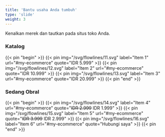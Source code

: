 ```yaml
---
title: 'Bantu usaha Anda tumbuh'
type: 'slide'
weight: 3
---
```


Kenalkan merek dan tautkan pada situs toko Anda.

### Katalog
{{< pin "begin" >}}
{{< pin img="/svg/flowlines/11.svg" label="Item 1" url="#my-ecommerce" quote="IDR 5.999" >}}
{{< pin img="/svg/flowlines/12.svg" label="Item 2" url="#my-ecommerce" quote="IDR 10.999" >}}
{{< pin img="/svg/flowlines/13.svg" label="Item 3" url="#my-ecommerce" quote="IDR 20.999" >}}
{{< pin "end" >}}

### Sedang Obral
{{< pin "begin" >}}
{{< pin img="/svg/flowlines/14.svg" label="Item 4" url="#my-ecommerce" quote="<s>IDR 2.999</s> IDR 1.999" >}}
{{< pin img="/svg/flowlines/15.svg" label="Item 5" url="#my-ecommerce" quote="<s>IDR 3.999</s> IDR 2.999" >}}
{{< pin img="/svg/flowlines/16.svg" label="Item 6" url="#my-ecommerce" quote="Hubungi saya" >}}
{{< pin "end" >}}